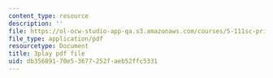 ```yaml
---
content_type: resource
description: ''
file: https://ol-ocw-studio-app-qa.s3.amazonaws.com/courses/5-111sc-principles-of-chemical-science-fall-2014/db35689170e53677252faeb52ffc5331_r7MO11iMsOQ.pdf
file_type: application/pdf
resourcetype: Document
title: 3play pdf file
uid: db356891-70e5-3677-252f-aeb52ffc5331
---
```


